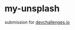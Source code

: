 # my-unsplash
submission for [devchallenges.io](https://devchallenges.io/challenges/rYyhwJAxMfES5jNQ9YsP)
